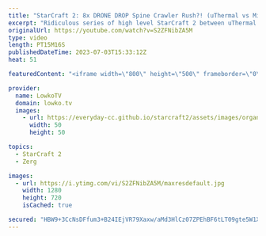 ```yaml
---
title: "StarCraft 2: 8x DRONE DROP Spine Crawler Rush?! (uThermal vs Mixu)"
excerpt: "Ridiculous series of high level StarCraft 2 between uThermal (Terran) and Mixu (Zerg). Rather than letting uThermal go for a Planetary Fortress Rush, Mixu decides to cheese him back with an insane Drone drop. Support my work: https://patreon.com/lowkotv Lowko Merch: https://lowko.shop  My YouTube channels:"
originalUrl: https://youtube.com/watch?v=S2ZFNibZA5M
type: video
length: PT15M16S
publishedDateTime: 2023-07-03T15:33:12Z
heat: 51

featuredContent: "<iframe width=\"800\" height=\"500\" frameborder=\"0\" src=\"https://www.youtube.com/embed/S2ZFNibZA5M\" allow=\"accelerometer; autoplay; encrypted-media; gyroscope; picture-in-picture\" allowfullscreen></iframe>"

provider:
  name: LowkoTV
  domain: lowko.tv
  images:
    - url: https://everyday-cc.github.io/starcraft2/assets/images/organizations/lowko.tv-50x50.jpg
      width: 50
      height: 50

topics:
  - StarCraft 2
  - Zerg

images:
  - url: https://i.ytimg.com/vi/S2ZFNibZA5M/maxresdefault.jpg
    width: 1280
    height: 720
    isCached: true

secured: "HBW9+3CcNsDFfum3+B24IEjVR79Xaxw/aMd3HlCz07ZPEhBF6tLT09gte5W1XJFUgIblbb/wCVJ3nd4ltBuk/RU/L3DP3vB97ZGNvgFMZWbshJmT9MzXV8c1sWBruoajNBSIjv8tGBFo9iM/vqWwbDc7ohmRZyxDPex26lv+5tkxD8eXqFtrJ5ghxz8VKF85B6mKgROw4PWVfxYZmC2aDQv5A2TX6PbdMfxXsC63teHL7rEbGXHZBPVpV4EZAuv+GWhxrbAEKQrboJbZ+tHpIAhRFcLcuwBES4EPcvQ3NrD4OFRomp+s6EP76ERBpFNJAi1a/tJhWCIbpkc9jHva2yGcyU9Me6uRBgaPhx3jV25vsojmkae9Uuxtc3iTzGKJFi62j3dIUyME4oGBcbaRZHlVb+3fKELEvjB/YPxahqY=;Sim9wWNIkiqjULuPv2/frw=="
---
```


